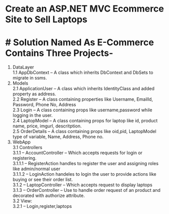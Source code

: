 # Create an ASP.NET MVC Ecommerce Site to Sell Laptops
# # Solution Named As E-Commerce Contains Three Projects-
1. DataLayer<br>
	1.1 AppDbContext – A class which inherits DbContext and DbSets to migrate in ssms.<br>
2. Models<br>
	2.1 ApplicationUser – A class which inherits IdentityClass and added property as address.<br>
	2.2 Register – A class containing properties like Username, EmailId, Password, Phone No, Address<br>
	2.3 Login – A class containing props like username,password while logging in the user.<br>
	2.4 LaptopModel – A class containing props for laptop like id, product name, price, imgurl, descritption.<br>
	2.5 OrderDetails – A class containing props like oid,pid, LaptopModel type of variable, Name, Address, Phone no.<br>
3. WebApp<br>
	3.1 Controllers<br>
		3.1.1 – AccountController – Which accepts requests for login or registering. <br>
			3.1.1.1 – RegisterAction handles to register the user and assigning roles like admin/normal user<br>
			3.1.1.2 – LoginAction handeles to login the user to provide actions like buying or see their order list.<br>
		3.1.2 – LaptopController – Which accepts request to display laptops<br>
		3.1.3 – OrderController – Use to handle order request of an product and decorated with authorize attribute.<br>
	3.2 View:<br>
		3.2.1 – Login,register,laptops



		
